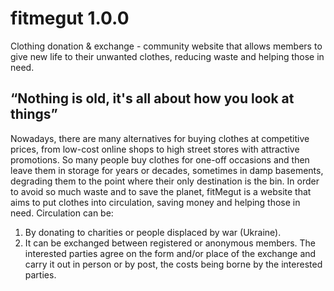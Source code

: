 # fitmegut 1.0.0
Clothing donation &amp; exchange - community website that allows members to give new life to their unwanted clothes, reducing waste and helping those in need.

## “Nothing is old, it's all about how you look at things”

Nowadays, there are many alternatives for buying clothes at competitive prices, from low-cost
online shops to high street stores with attractive promotions. So many people buy clothes for
one-off occasions and then leave them in storage for years or decades, sometimes in damp
basements, degrading them to the point where their only destination is the bin.
In order to avoid so much waste and to save the planet, fitMegut is a website that aims to put
clothes into circulation, saving money and helping those in need. Circulation can be:
1. By donating to charities or people displaced by war (Ukraine).
2. It can be exchanged between registered or anonymous members. The interested parties
agree on the form and/or place of the exchange and carry it out in person or by post, the
costs being borne by the interested parties.
